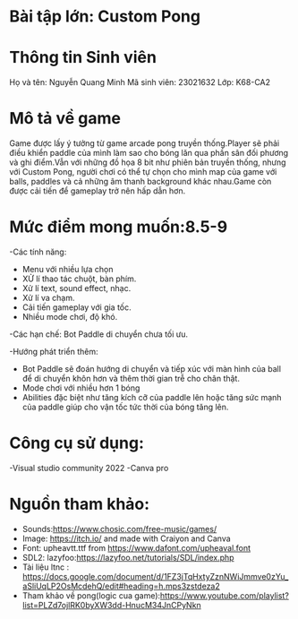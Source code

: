 # Bài tập lớn: Custom Pong
# Thông tin Sinh viên
Họ và tên: Nguyễn Quang Minh
Mã sinh viên: 23021632
Lớp: K68-CA2
# Mô tả về game
Game được lấy ý tưởng từ game arcade pong truyền thống.Player sẽ phải điều khiển paddle của mình làm sao cho bóng lăn qua phần sân đối phương và ghi điểm.Vẫn với những đồ họa 8 bit như phiên bản truyền thống, nhưng với Custom Pong, người chơi có thể tự chọn cho mình map của game với balls, paddles và cả những âm thanh background khác nhau.Game còn được cải tiến để gameplay trở nên hấp dẫn hơn.
# Mức điểm mong muốn:8.5-9
-Các tính năng:

+ Menu với nhiều lựa chọn
+ XỬ lí thao tác chuột, bàn phím.
+ Xử lí text, sound effect, nhạc.
+ Xử lí va chạm.
+ Cải tiến gameplay với gia tốc.
+ Nhiều mode chơi, độ khó.

-Các hạn chế:
Bot Paddle di chuyển chưa tối ưu.

-Hướng phát triển thêm:
+ Bot Paddle sẽ đoán hướng di chuyển và tiếp xúc với màn hình của ball để di chuyển khôn hơn và thêm thời gian trễ cho chân thật.
+ Mode chơi với nhiều hơn 1 bóng
+ Abilities đặc biệt như tăng kích cỡ của paddle lên hoặc tăng sức mạnh của paddle giúp cho vận tốc tức thời của bóng tăng lên.
# Công cụ sử dụng:
-Visual studio community 2022
-Canva pro
# Nguồn tham khảo:
- Sounds:https://www.chosic.com/free-music/games/
- Image: https://itch.io/ and made with Craiyon and Canva
- Font: upheavtt.ttf from https://www.dafont.com/upheaval.font
- SDL2: lazyfoo:https://lazyfoo.net/tutorials/SDL/index.php
- Tài liệu ltnc : https://docs.google.com/document/d/1FZ3jTqHxtyZznNWiJmmve0zYu_aSliUqLP2OsMcdehQ/edit#heading=h.mps3zstdeza2
- Tham khảo về pong(logic cua game):https://www.youtube.com/playlist?list=PLZd7ojlRK0byXW3dd-HnucM34JnCPyNkn
